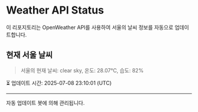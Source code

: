 
# Weather API Status

이 리포지토리는 OpenWeather API를 사용하여 서울의 날씨 정보를 자동으로 업데이트합니다.

## 현재 서울 날씨
> 서울의 현재 날씨: clear sky, 온도: 28.07°C, 습도: 82%

⏳ 업데이트 시간: 2025-07-08 23:10:01 (UTC)

---
자동 업데이트 봇에 의해 관리됩니다.
